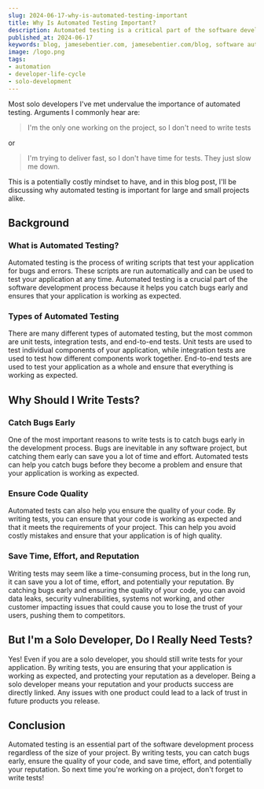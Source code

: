 ```yaml
---
slug: 2024-06-17-why-is-automated-testing-important
title: Why Is Automated Testing Important?
description: Automated testing is a critical part of the software development process. Learn why even as a solo developer, you should be writing tests for your code.
published_at: 2024-06-17
keywords: blog, jamesebentier.com, jamesebentier.com/blog, software automation, software testing, solo development best practices, development life cycle
image: /logo.png
tags:
- automation
- developer-life-cycle
- solo-development
---
```


Most solo developers I've met undervalue the importance of automated testing. Arguments I commonly hear are:

> I'm the only one working on the project, so I don't need to write tests

or

> I'm trying to deliver fast, so I don't have time for tests. They just slow me down.

This is a potentially costly mindset to have, and in this blog post, I'll be discussing why automated testing
is important for large and small projects alike.

## Background

### What is Automated Testing?

Automated testing is the process of writing scripts that test your application for bugs and errors.
These scripts are run automatically and can be used to test your application at any time.
Automated testing is a crucial part of the software development process because it helps you catch bugs early
and ensures that your application is working as expected.

### Types of Automated Testing

There are many different types of automated testing, but the most common are unit tests, integration tests,
and end-to-end tests. Unit tests are used to test individual components of your application,
while integration tests are used to test how different components work together.
End-to-end tests are used to test your application as a whole and ensure that everything is working as expected.

## Why Should I Write Tests?

### Catch Bugs Early

One of the most important reasons to write tests is to catch bugs early in the development process.
Bugs are inevitable in any software project, but catching them early can save you a lot of time and effort.
Automated tests can help you catch bugs before they become a problem and ensure that your application is
working as expected.

### Ensure Code Quality

Automated tests can also help you ensure the quality of your code. By writing tests, you can ensure that your
code is working as expected and that it meets the requirements of your project. This can help you avoid
costly mistakes and ensure that your application is of high quality.

### Save Time, Effort, and Reputation

Writing tests may seem like a time-consuming process, but in the long run, it can save you a lot of time, effort,
and potentially your reputation. By catching bugs early and ensuring the quality of your code, you can avoid
data leaks, security vulnerabilities, systems not working, and other customer impacting issues that could cause
you to lose the trust of your users, pushing them to competitors.

## But I'm a Solo Developer, Do I Really Need Tests?

Yes! Even if you are a solo developer, you should still write tests for your application. By writing tests, you
are ensuring that your application is working as expected, and protecting your reputation as a developer.
Being a solo developer means your reputation and your products success are directly linked. Any issues with one
product could lead to a lack of trust in future products you release.

## Conclusion

Automated testing is an essential part of the software development process regardless of the size of your project.
By writing tests, you can catch bugs early, ensure the quality of your code, and save time, effort, and potentially
your reputation. So next time you're working on a project, don't forget to write tests!
